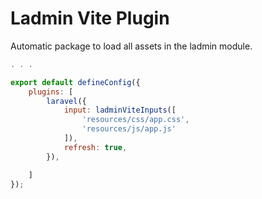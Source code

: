 # Ladmin Vite Plugin

Automatic package to load all assets in the ladmin module.

```js
. . . 

export default defineConfig({
    plugins: [
        laravel({
            input: ladminViteInputs([
                'resources/css/app.css',
                'resources/js/app.js'
            ]),
            refresh: true,
        }),

    ]
});

```